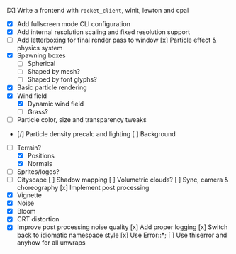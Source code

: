 [X] Write a frontend with `rocket_client`, winit, lewton and cpal
  - [X] Add fullscreen mode CLI configuration
  - [X] Add internal resolution scaling and fixed resolution support
  - [ ] Add letterboxing for final render pass to window
[x] Particle effect & physics system
  - [x] Spawning boxes
    - [ ] Spherical
    - [ ] Shaped by mesh?
    - [ ] Shaped by font glyphs?
  - [x] Basic particle rendering
  - [x] Wind field
    - [x] Dynamic wind field
    - [ ] Grass?
  - [ ] Particle color, size and transparency tweaks
  - [/] Particle density precalc and lighting
[ ] Background
  - [ ] Terrain?
    - [x] Positions
    - [x] Normals
  - [ ] Sprites/logos?
  - [ ] Cityscape
[ ] Shadow mapping
[ ] Volumetric clouds?
[ ] Sync, camera & choreography
[x] Implement post processing
  - [x] Vignette
  - [x] Noise
  - [x] Bloom
  - [x] CRT distortion
  - [x] Improve post processing noise quality
[x] Add proper logging
[x] Switch back to idiomatic namespace style
[x] Use Error::\*;
[ ] Use thiserror and anyhow for all unwraps
